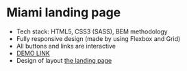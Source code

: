 # Miami landing page
- Tech stack: HTML5, CSS3 (SASS), BEM methodology
- Fully responsive design (made by using Flexbox and Grid)
- All buttons and links are interactive
- [DEMO LINK](https://obashmakov.github.io/layout_miami/)
- Design of layout [the landing page](https://www.figma.com/file/nHz8bflIwJaWP3P99vKTH5/miami_home_new?node-id=0%3A2)
